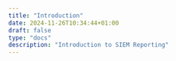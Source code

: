 ```yaml
---
title: "Introduction"
date: 2024-11-26T10:34:44+01:00
draft: false
type: "docs"
description: "Introduction to SIEM Reporting"
---
```



